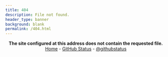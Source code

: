 ```yaml
---
title: 404
description: File not found.
header_type: banner
background: blank
permalink: /404.html
---
```

<p align="center">
<b>The site configured at this address does not contain the requested file.</b><br>
<a href="https://f.junhao.page">Home</a> - <a href="https://githubstatus.com/">GitHub Status</a> - <a href="https://twitter.com/githubstatus">@githubstatus</a>
</p>
